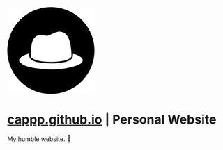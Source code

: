 <img src="./icon.png" alt="Cap" width="200px" height="200px">

# [cappp.github.io](https://cappp.github.io) | Personal Website

My humble website. 🌟
